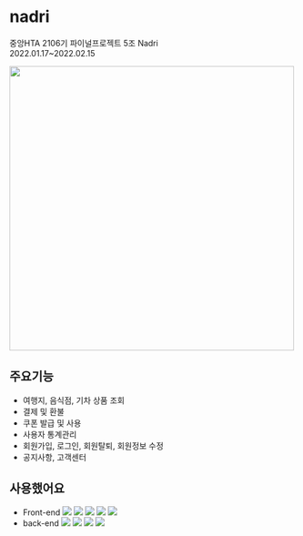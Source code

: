 # nadri
중앙HTA 2106기 파이널프로젝트 5조 Nadri<br>
2022.01.17~2022.02.15
<p>
<img src="https://user-images.githubusercontent.com/93633784/155254907-60a45c97-a021-4d08-ac29-5ce05078122c.png" width="500">
</p>

## 주요기능
- 여행지, 음식점, 기차 상품 조회
- 결제 및 환불
- 쿠폰 발급 및 사용
- 사용자 통계관리
- 회원가입, 로그인, 회원탈퇴, 회원정보 수정
- 공지사항, 고객센터

## 사용했어요
- Front-end 
<img src="https://img.shields.io/badge/javascript-F7DF1E?style=flat&logo=javascript&logoColor=white"/> <img src="https://img.shields.io/badge/jquery-A100FF?style=flat&logo=jquery&logoColor=white"/> <img src="https://img.shields.io/badge/html5-E34F26?style=flat&logo=html5&logoColor=white"/> <img src="https://img.shields.io/badge/css3-1572B6?style=flat&logo=css3&logoColor=white"/> <img src="https://img.shields.io/badge/bootstrap-7952B3?style=flat&logo=bootstrap&logoColor=white"/>
- back-end
<img src="https://img.shields.io/badge/java-0098FF?style=flat&logo=java&logoColor=white"/> <img src="https://img.shields.io/badge/springboot-6DB33F?style=flat&logo=springboot&logoColor=white"/> <img src="https://img.shields.io/badge/oracle-F80000?style=flat&logo=oracle&logoColor=white"/> <img src="https://img.shields.io/badge/apacheTomcat-F8DC75?style=flat&logo=apachetomcat&logoColor=white"/>
